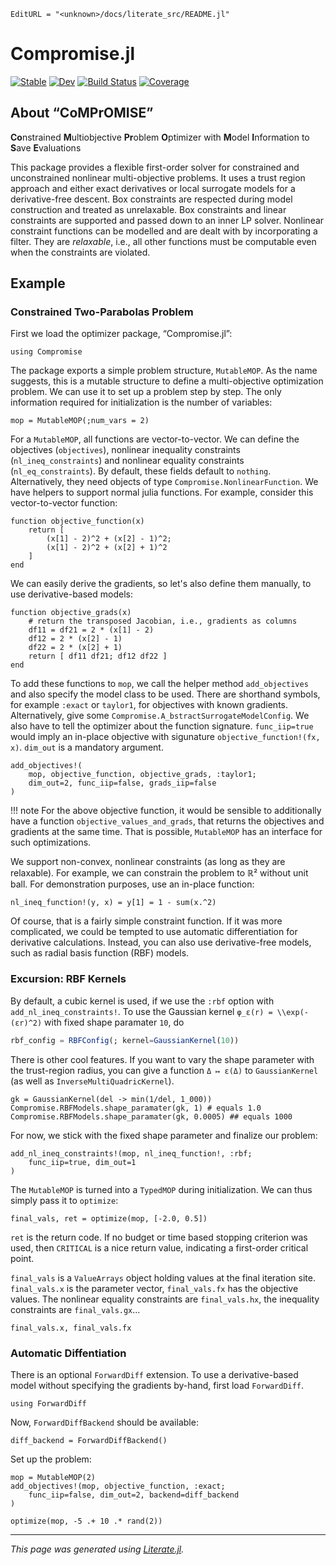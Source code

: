 ```@meta
EditURL = "<unknown>/docs/literate_src/README.jl"
```

# Compromise.jl

[![Stable](https://img.shields.io/badge/docs-stable-blue.svg)](https://manuelbb-upb.github.io/Compromise.jl/stable/)
[![Dev](https://img.shields.io/badge/docs-dev-blue.svg)](https://manuelbb-upb.github.io/Compromise.jl/dev/)
[![Build Status](https://github.com/manuelbb-upb/Compromise.jl/actions/workflows/CI.yml/badge.svg?branch=main)](https://github.com/manuelbb-upb/Compromise.jl/actions/workflows/CI.yml?query=branch%3Amain)
[![Coverage](https://codecov.io/gh/manuelbb-upb/Compromise.jl/branch/main/graph/badge.svg)](https://codecov.io/gh/manuelbb-upb/Compromise.jl)

## About “CoMPrOMISE”

**Co**nstrained **M**ultiobjective **Pr**oblem **O**ptimizer with **M**odel **I**nformation to **S**ave **E**valuations

This package provides a flexible first-order solver for constrained and unconstrained
nonlinear multi-objective problems.
It uses a trust region approach and either exact derivatives or local surrogate models for
a derivative-free descent.
Box constraints are respected during model construction and treated as unrelaxable.
Box constraints and linear constraints are supported and passed down to an inner LP solver.
Nonlinear constraint functions can be modelled and are dealt with by incorporating a filter.
They are *relaxable*, i.e., all other functions must be computable even when the
constraints are violated.

## Example

### Constrained Two-Parabolas Problem

First we load the optimizer package, “Compromise.jl”:

````@example README
using Compromise
````

The package exports a simple problem structure, `MutableMOP`.
As the name suggests, this is a mutable structure to define a
multi-objective optimization problem.
We can use it to set up a problem step by step.
The only information required for initialization is the
number of variables:

````@example README
mop = MutableMOP(;num_vars = 2)
````

For a `MutableMOP`, all functions are vector-to-vector.
We can define the objectives (`objectives`),
nonlinear inequality constraints (`nl_ineq_constraints`)
and nonlinear equality constraints (`nl_eq_constraints`).
By default, these fields default to `nothing`.
Alternatively, they need objects of type `Compromise.NonlinearFunction`.
We have helpers to support normal julia functions.
For example, consider this vector-to-vector function:

````@example README
function objective_function(x)
    return [
        (x[1] - 2)^2 + (x[2] - 1)^2;
        (x[1] - 2)^2 + (x[2] + 1)^2
    ]
end
````

We can easily derive the gradients, so let's also define them
manually, to use derivative-based models:

````@example README
function objective_grads(x)
    # return the transposed Jacobian, i.e., gradients as columns
    df11 = df21 = 2 * (x[1] - 2)
    df12 = 2 * (x[2] - 1)
    df22 = 2 * (x[2] + 1)
    return [ df11 df21; df12 df22 ]
end
````

To add these functions to `mop`, we call the helper method
`add_objectives` and also specify the model class to be used.
There are shorthand symbols, for example `:exact` or `taylor1`,
for objectives with known gradients.
Alternatively, give some `Compromise.A_bstractSurrogateModelConfig`.
We also have to tell the optimizer about the function signature.
`func_iip=true` would imply an in-place objective with sigunature
`objective_function!(fx, x)`.
`dim_out` is a mandatory argument.

````@example README
add_objectives!(
    mop, objective_function, objective_grads, :taylor1;
    dim_out=2, func_iip=false, grads_iip=false
)
````

!!! note
    For the above objective function, it would be sensible to
    additionally have a function `objective_values_and_grads`,
    that returns the objectives and gradients at the same time.
    That is possible, `MutableMOP` has an interface for such optimizations.

We support non-convex, nonlinear constraints (as long as they are relaxable).
For example, we can constrain the problem to ℝ² without unit ball.
For demonstration purposes, use an in-place function:

````@example README
nl_ineq_function!(y, x) = y[1] = 1 - sum(x.^2)
````

Of course, that is a fairly simple constraint function.
If it was more complicated, we could be tempted to use automatic differentiation
for derivative calculations.
Instead, you can also use derivative-free models, such as
radial basis function (RBF) models.

### Excursion: RBF Kernels
By default, a cubic kernel is used, if we use the `:rbf`
option with `add_nl_ineq_constraints!`.
To use the Gaussian kernel ``φ_ε(r) = \\exp(-(εr)^2)``
with fixed shape paramater `10`, do
```julia
rbf_config = RBFConfig(; kernel=GaussianKernel(10))
```
There is other cool features. If you want to vary the shape parameter
with the trust-region radius, you can give a function ``Δ ↦ ε(Δ)``
to `GaussianKernel` (as well as `InverseMultiQuadricKernel`).

````@example README
gk = GaussianKernel(del -> min(1/del, 1_000))
Compromise.RBFModels.shape_paramater(gk, 1) # equals 1.0
Compromise.RBFModels.shape_paramater(gk, 0.0005) ## equals 1000
````

For now, we stick with the fixed shape parameter and finalize
our problem:

````@example README
add_nl_ineq_constraints!(mop, nl_ineq_function!, :rbf;
    func_iip=true, dim_out=1
)
````

The `MutableMOP` is turned into a `TypedMOP` during initialization.
We can thus simply pass it to `optimize`:

````@example README
final_vals, ret = optimize(mop, [-2.0, 0.5])
````

`ret` is the return code. If no budget or time based stopping criterion
was used, then `CRITICAL` is a nice return value, indicating a first-order
critical point.

`final_vals` is a `ValueArrays` object holding values at the final iteration
site.
`final_vals.x` is the parameter vector, `final_vals.fx` has the
objective values.
The nonlinear equality constraints are `final_vals.hx`, the inequality
constraints are `final_vals.gx`...

````@example README
final_vals.x, final_vals.fx
````

### Automatic Diffentiation
There is an optional `ForwardDiff` extension.
To use a derivative-based model without specifying the gradients by-hand,
first load `ForwardDiff`.

````@example README
using ForwardDiff
````

Now, `ForwardDiffBackend` should be available:

````@example README
diff_backend = ForwardDiffBackend()
````

Set up the problem:

````@example README
mop = MutableMOP(2)
add_objectives!(mop, objective_function, :exact;
    func_iip=false, dim_out=2, backend=diff_backend
)

optimize(mop, -5 .+ 10 .* rand(2))
````

---

*This page was generated using [Literate.jl](https://github.com/fredrikekre/Literate.jl).*


